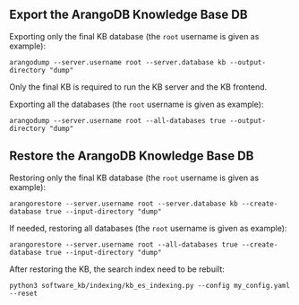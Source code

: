 ## Export the ArangoDB Knowledge Base DB

Exporting only the final KB database (the `root` username is given as example): 

```console
arangodump --server.username root --server.database kb --output-directory "dump"
```

Only the final KB is required to run the KB server and the KB frontend. 

Exporting all the databases (the `root` username is given as example):

```console
arangodump --server.username root --all-databases true --output-directory "dump"
```

## Restore the ArangoDB Knowledge Base DB

Restoring only the final KB database (the `root` username is given as example): 

```console
arangorestore --server.username root --server.database kb --create-database true --input-directory "dump"
```

If needed, restoring all databases (the `root` username is given as example):

```console
arangorestore --server.username root --all-databases true --create-database true --input-directory "dump"
```

After restoring the KB, the search index need to be rebuilt:

```console
python3 software_kb/indexing/kb_es_indexing.py --config my_config.yaml --reset
```
